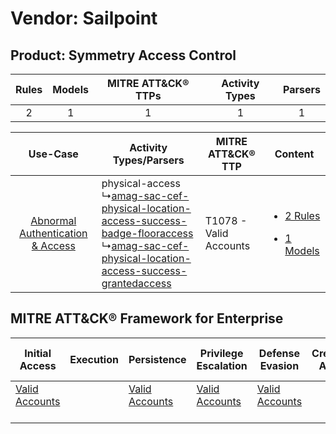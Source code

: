 Vendor: Sailpoint
=================
Product: Symmetry Access Control
--------------------------------
| Rules | Models | MITRE ATT&CK® TTPs | Activity Types | Parsers |
|:-----:|:------:|:------------------:|:--------------:|:-------:|
|   2   |   1    |         1          |       1        |    1    |

|    Use-Case    | Activity Types/Parsers    | MITRE ATT&CK® TTP          | Content    |
|:----:| ---- | ---- | ---- |
| [Abnormal Authentication & Access](../../../UseCases/uc_abnormal_authentication_&_access.md) |  physical-access<br> ↳[amag-sac-cef-physical-location-access-success-badge-flooraccess](Ps/pC_amagsaccefphysicallocationaccesssuccessbadgeflooraccess.md)<br> ↳[amag-sac-cef-physical-location-access-success-grantedaccess](Ps/pC_amagsaccefphysicallocationaccesssuccessgrantedaccess.md)<br> | T1078 - Valid Accounts<br> | [<ul><li>2 Rules</li></ul><ul><li>1 Models</li></ul>](RM/r_m_sailpoint_symmetry_access_control_Abnormal_Authentication_&_Access.md) |

MITRE ATT&CK® Framework for Enterprise
--------------------------------------
| Initial Access                                                      | Execution | Persistence                                                         | Privilege Escalation                                                | Defense Evasion                                                     | Credential Access | Discovery | Lateral Movement | Collection | Command and Control | Exfiltration | Impact |
| ------------------------------------------------------------------- | --------- | ------------------------------------------------------------------- | ------------------------------------------------------------------- | ------------------------------------------------------------------- | ----------------- | --------- | ---------------- | ---------- | ------------------- | ------------ | ------ |
| [Valid Accounts](https://attack.mitre.org/techniques/T1078)<br><br> |           | [Valid Accounts](https://attack.mitre.org/techniques/T1078)<br><br> | [Valid Accounts](https://attack.mitre.org/techniques/T1078)<br><br> | [Valid Accounts](https://attack.mitre.org/techniques/T1078)<br><br> |                   |           |                  |            |                     |              |        |